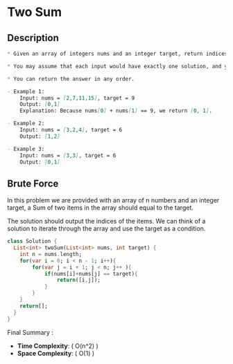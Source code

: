 # Two Sum

## Description

```md
* Given an array of integers nums and an integer target, return indices of the two numbers such that they add up to target.

* You may assume that each input would have exactly one solution, and you may not use the same element twice.

* You can return the answer in any order.

- Example 1:
    Input: nums = [2,7,11,15], target = 9
    Output: [0,1]
    Explanation: Because nums[0] + nums[1] == 9, we return [0, 1].

- Example 2:
    Input: nums = [3,2,4], target = 6
    Output: [1,2]

- Example 3:
    Input: nums = [3,3], target = 6
    Output: [0,1]
```

## Brute Force

In this problem we are provided with an array of n numbers and an integer target, a Sum of two items in the array should equal to the target.

The solution should output the indices of the items. We can think of a solution to iterate through the array and use the target as a condition.

```dart
class Solution {
  List<int> twoSum(List<int> nums, int target) {
    int n = nums.length;
    for(var i = 0; i < n - 1; i++){
        for(var j = i + 1; j < n; j++ ){
            if(nums[i]+nums[j] == target){
                return([i,j]);
            }
        }
    }
    return[];
  }
}
```

Final Summary :

- **Time Complexity**: \( O(n^2) \)
- **Space Complexity**: \( O(1) \)
